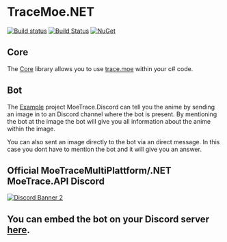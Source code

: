 # TraceMoe.NET

[![Build status](https://ci.appveyor.com/api/projects/status/7yy8pc8t61jl99fd?svg=true)](https://ci.appveyor.com/project/Neuxz/moetracemultoplattform)
[![Build Status](https://travis-ci.com/Neuxz/MoeTraceMultoPlattform.svg?branch=master)](https://travis-ci.com/Neuxz/MoeTraceMultoPlattform)
[![NuGet](https://img.shields.io/nuget/vpre/TraceMoe.NET.svg)](https://www.nuget.org/packages/TraceMoe.NET/)


## Core
The [Core](https://github.com/Neuxz/TraceMoe.NET/tree/master/TraceMoe.NET) library allows you to use [trace.moe](https://github.com/soruly/trace.moe) within your c# code.

## Bot
The [Example](https://github.com/Neuxz/TraceMoe.NET/tree/master/Plattforms/MoeTrace.Discord) project MoeTrace.Discord can tell you the anime by sending an image in to an Discord channel where the bot is present. By mentioning the bot at the image the bot will give you all information about the anime within the image.

You can also sent an image directly to the bot via an direct message. In this case you dont have to mention the bot and it will give you an answer.


## **Official MoeTraceMultiPlattform/.NET MoeTrace.API Discord**
[![Discord Banner 2](https://discordapp.com/api/guilds/534752920382734336/widget.png?style=banner2)](https://discord.gg/hDr2QcV)

## You can embed the bot on your Discord server [here](https://discordapp.com/api/oauth2/authorize?client_id=534687801271386122&permissions=0&scope=bot).
